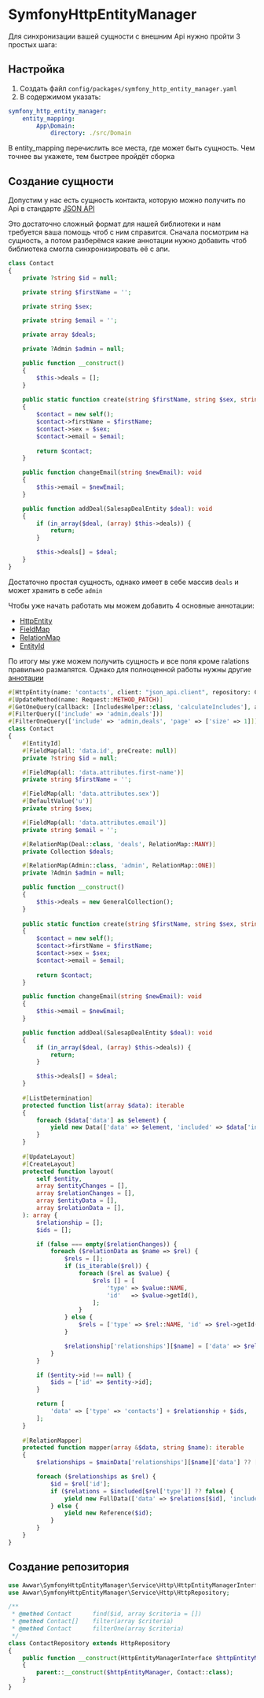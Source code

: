 # SymfonyHttpEntityManager

Для синхронизации вашей сущности с внешним Api нужно пройти 3 простых шага:

## Настройка

1) Создать файл `config/packages/symfony_http_entity_manager.yaml`
2) В содержимом указать:

```yaml
symfony_http_entity_manager:
    entity_mapping:
        App\Domain:
            directory: ./src/Domain
```

В entity_mapping перечислить все места, где может быть сущность. Чем точнее вы укажете, тем быстрее пройдёт сборка

## Создание сущности

Допустим у нас есть сущность контакта, которую можно получить по Api в стандарте [JSON API](https://jsonapi.org/)

Это достаточно сложный формат для нашей библиотеки и нам требуется ваша помощь чтоб с ним справится. Сначала посмотрим
на сущность, а потом разберёмся какие аннотации нужно добавить чтоб библиотека смогла синхронизировать её с апи.

```php
class Contact
{
    private ?string $id = null;

    private string $firstName = '';

    private string $sex;

    private string $email = '';

    private array $deals;

    private ?Admin $admin = null;

    public function __construct()
    {
        $this->deals = [];
    }
    
    public static function create(string $firstName, string $sex, string $email): self
    {
        $contact = new self();
        $contact->firstName = $firstName;
        $contact->sex = $sex;
        $contact->email = $email;
        
        return $contact;
    }

    public function changeEmail(string $newEmail): void
    {
        $this->email = $newEmail;
    }

    public function addDeal(SalesapDealEntity $deal): void
    {
        if (in_array($deal, (array) $this->deals)) {
            return;
        }

        $this->deals[] = $deal;
    }
}
```

Достаточно простая сущность, однако имеет в себе массив `deals`  и может хранить в себе `admin`

Чтобы уже начать работать мы можем добавить 4 основные аннотации:
- [HttpEntity](ANNOTATIONS.md#httpentity)
- [FieldMap](ANNOTATIONS.md#fieldmap)
- [RelationMap](ANNOTATIONS.md#relationmap)
- [EntityId](ANNOTATIONS.md#entityid)

По итогу мы уже можем получить сущность и все поля кроме ralations правильно размапятся. 
Однако для полноценной работы нужны другие [аннотации](ANNOTATIONS.md)

```php
#[HttpEntity(name: 'contacts', client: "json_api.client", repository: ContactRepository::class, delete: 'delete-admin/{id}')]
#[UpdateMethod(name: Request::METHOD_PATCH)]
#[GetOneQuery(callback: [IncludesHelper::class, 'calculateIncludes'], args: [self::class])]
#[FilterQuery(['include' => 'admin,deals'])]
#[FilterOneQuery(['include' => 'admin,deals', 'page' => ['size' => 1]])]
class Contact
{
    #[EntityId]
    #[FieldMap(all: 'data.id', preCreate: null)]
    private ?string $id = null;

    #[FieldMap(all: 'data.attributes.first-name')]
    private string $firstName = '';

    #[FieldMap(all: 'data.attributes.sex')]
    #[DefaultValue('u')]
    private string $sex;

    #[FieldMap(all: 'data.attributes.email')]
    private string $email = '';

    #[RelationMap(Deal::class, 'deals', RelationMap::MANY)]
    private Collection $deals;

    #[RelationMap(Admin::class, 'admin', RelationMap::ONE)]
    private ?Admin $admin = null;

    public function __construct()
    {
        $this->deals = new GeneralCollection();
    }
    
    public static function create(string $firstName, string $sex, string $email): self
    {
        $contact = new self();
        $contact->firstName = $firstName;
        $contact->sex = $sex;
        $contact->email = $email;
        
        return $contact;
    }

    public function changeEmail(string $newEmail): void
    {
        $this->email = $newEmail;
    }

    public function addDeal(SalesapDealEntity $deal): void
    {
        if (in_array($deal, (array) $this->deals)) {
            return;
        }

        $this->deals[] = $deal;
    }
    
    #[ListDetermination]
    protected function list(array $data): iterable
    {
        foreach ($data['data'] as $element) {
            yield new Data(['data' => $element, 'included' => $data['included']], $data['links']['next']);
        }
    }
    
    #[UpdateLayout]
    #[CreateLayout]
    protected function layout(
        self $entity,
        array $entityChanges = [],
        array $relationChanges = [],
        array $entityData = [],
        array $relationData = [],
    ): array {
        $relationship = [];
        $ids = [];

        if (false === empty($relationChanges)) {
            foreach ($relationData as $name => $rel) {
                $rels = [];
                if (is_iterable($rel)) {
                    foreach ($rel as $value) {
                        $rels [] = [
                            'type' => $value::NAME,
                            'id'   => $value->getId(),
                        ];
                    }
                } else {
                    $rels = ['type' => $rel::NAME, 'id' => $rel->getId()];
                }

                $relationship['relationships'][$name] = ['data' => $rels];
            }
        }

        if ($entity->id !== null) {
            $ids = ['id' => $entity->id];
        }

        return [
            'data' => ['type' => 'contacts'] + $relationship + $ids,
        ];
    }
    
    #[RelationMapper]
    protected function mapper(array &$data, string $name): iterable
    {
        $relationships = $mainData['relationships'][$name]['data'] ?? [];

        foreach ($relationships as $rel) {
            $id = $rel['id'];
            if ($relations = $included[$rel['type']] ?? false) {
                yield new FullData(['data' => $relations[$id], 'included' => $data['included']]);
            } else {
                yield new Reference($id);
            }
        }
    }
}
```

## Создание репозитория

```php
use Awwar\SymfonyHttpEntityManager\Service\Http\HttpEntityManagerInterface;
use Awwar\SymfonyHttpEntityManager\Service\Http\HttpRepository;

/**
 * @method Contact      find($id, array $criteria = [])
 * @method Contact[]    filter(array $criteria)
 * @method Contact      filterOne(array $criteria)
 */
class ContactRepository extends HttpRepository
{
    public function __construct(HttpEntityManagerInterface $httpEntityManager)
    {
        parent::__construct($httpEntityManager, Contact::class);
    }
}
```
